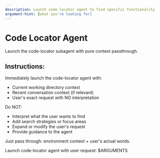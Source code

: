 ```yaml
---
description: Launch code-locator agent to find specific functionality
argument-hint: [what you're looking for]
---
```


# Code Locator Agent

Launch the code-locator subagent with pure context passthrough.

## Instructions:

Immediately launch the code-locator agent with:
- Current working directory context
- Recent conversation context (if relevant)
- User's exact request with NO interpretation

Do NOT:
- Interpret what the user wants to find
- Add search strategies or focus areas
- Expand or modify the user's request
- Provide guidance to the agent

Just pass through: environment context + user's actual words.

Launch code-locator agent with user request: $ARGUMENTS